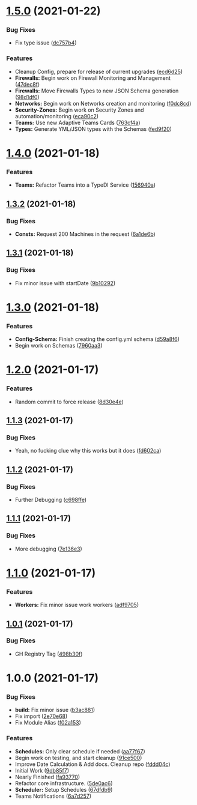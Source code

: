 # [1.5.0](https://github.com/KristianFJones/TS-LazyChecker/compare/v1.4.0...v1.5.0) (2021-01-22)


### Bug Fixes

* Fix type issue ([dc757b4](https://github.com/KristianFJones/TS-LazyChecker/commit/dc757b47adee3a7e6ace3bc74c5440dde607d2be))


### Features

* Cleanup Config, prepare for release of current upgrades ([ecd6d25](https://github.com/KristianFJones/TS-LazyChecker/commit/ecd6d252ae5ac12075d2bab6014356a4bfaa43ad))
* **Firewalls:** Begin work on Firewall Monitoring and Management ([47dec8f](https://github.com/KristianFJones/TS-LazyChecker/commit/47dec8f657b1948d2c1c4e8c5ff3bbd0fb8f8122))
* **Firewalls:** Move Firewalls Types to new JSON Schema generation ([98d1df0](https://github.com/KristianFJones/TS-LazyChecker/commit/98d1df00e974555ea1458af63c741348efa9b6c2))
* **Networks:** Begin work on Networks creation and monitoring ([f0dc8cd](https://github.com/KristianFJones/TS-LazyChecker/commit/f0dc8cdf49d0b3990229a7466383070881c3cf96))
* **Security-Zones:** Begin work on Security Zones and automation/monitoring ([eca90c2](https://github.com/KristianFJones/TS-LazyChecker/commit/eca90c2b57be75b08d3ae54b59ce8319a0fe4e17))
* **Teams:** Use new Adaptive Teams Cards ([763cf4a](https://github.com/KristianFJones/TS-LazyChecker/commit/763cf4ad93cc8799aa2834216253cb33b5633c3c))
* **Types:** Generate YML/JSON types with the Schemas ([fed9f20](https://github.com/KristianFJones/TS-LazyChecker/commit/fed9f20af240927664765b058b1490ff513d536a))

# [1.4.0](https://github.com/KristianFJones/TS-LazyChecker/compare/v1.3.2...v1.4.0) (2021-01-18)


### Features

* **Teams:** Refactor Teams into a TypeDI Service ([156940a](https://github.com/KristianFJones/TS-LazyChecker/commit/156940ab9a77e38efc4b8f3834f580bc23a960a5))

## [1.3.2](https://github.com/KristianFJones/TS-LazyChecker/compare/v1.3.1...v1.3.2) (2021-01-18)


### Bug Fixes

* **Consts:** Request 200 Machines in the request ([6a1de6b](https://github.com/KristianFJones/TS-LazyChecker/commit/6a1de6b006fa73f57a4ac609497cea7ddfc3017a))

## [1.3.1](https://github.com/KristianFJones/TS-LazyChecker/compare/v1.3.0...v1.3.1) (2021-01-18)


### Bug Fixes

* Fix minor issue with startDate ([9b10292](https://github.com/KristianFJones/TS-LazyChecker/commit/9b1029285b29467a0af76105339e4d4c58ee305b))

# [1.3.0](https://github.com/KristianFJones/TS-LazyChecker/compare/v1.2.0...v1.3.0) (2021-01-18)


### Features

* **Config-Schema:** Finish creating the config.yml schema ([d59a8f6](https://github.com/KristianFJones/TS-LazyChecker/commit/d59a8f6ba2577ecf5eadcb9dbec04a87c444beb0))
* Begin work on Schemas ([7960aa3](https://github.com/KristianFJones/TS-LazyChecker/commit/7960aa3624dc53477037ff8ba0e6682c9ec8f68c))

# [1.2.0](https://github.com/KristianFJones/TS-LazyChecker/compare/v1.1.3...v1.2.0) (2021-01-17)


### Features

* Random commit to force release ([8d30e4e](https://github.com/KristianFJones/TS-LazyChecker/commit/8d30e4ef3fb795b57cb8d8f2a2fc733a905a17b3))

## [1.1.3](https://github.com/KristianFJones/TS-LazyChecker/compare/v1.1.2...v1.1.3) (2021-01-17)


### Bug Fixes

* Yeah, no fucking clue why this works but it does ([fd602ca](https://github.com/KristianFJones/TS-LazyChecker/commit/fd602ca3faca788286a883dcadb000720406dba8))

## [1.1.2](https://github.com/KristianFJones/TS-LazyChecker/compare/v1.1.1...v1.1.2) (2021-01-17)


### Bug Fixes

* Further Debugging ([c698ffe](https://github.com/KristianFJones/TS-LazyChecker/commit/c698ffeeaf5723ad45edc0eca3b4b1c1bd34a295))

## [1.1.1](https://github.com/KristianFJones/TS-LazyChecker/compare/v1.1.0...v1.1.1) (2021-01-17)


### Bug Fixes

* More debugging ([7e136e3](https://github.com/KristianFJones/TS-LazyChecker/commit/7e136e30898b8833463fa2986e1ff68ce0408c87))

# [1.1.0](https://github.com/KristianFJones/TS-LazyChecker/compare/v1.0.1...v1.1.0) (2021-01-17)


### Features

* **Workers:** Fix minor issue work workers ([adf9705](https://github.com/KristianFJones/TS-LazyChecker/commit/adf97056bceb0bec1e744bde57f7a8def0b44a9f))

## [1.0.1](https://github.com/KristianFJones/TS-LazyChecker/compare/v1.0.0...v1.0.1) (2021-01-17)


### Bug Fixes

* GH Registry Tag ([498b30f](https://github.com/KristianFJones/TS-LazyChecker/commit/498b30f1cf70ea437c8938dfa657892ce2ed662e))

# 1.0.0 (2021-01-17)


### Bug Fixes

* **build:** Fix minor issue ([b3ac881](https://github.com/KristianFJones/TS-LazyChecker/commit/b3ac881c0616da411926f14383289e84d17254f3))
* Fix import ([2e70e68](https://github.com/KristianFJones/TS-LazyChecker/commit/2e70e680a37be9ba8f3154b08b61fdc965a8236f))
* Fix Module Alias ([f02a153](https://github.com/KristianFJones/TS-LazyChecker/commit/f02a153d46d3d3abddfd2b05d06e74c6bc6d50a4))


### Features

* **Schedules:** Only clear schedule if needed ([aa77f67](https://github.com/KristianFJones/TS-LazyChecker/commit/aa77f67de3fe0c97811e00dca0fa5a962b63183f))
* Begin work on testing, and start cleanup ([91ce500](https://github.com/KristianFJones/TS-LazyChecker/commit/91ce500e49cc242b6486962a4fc69739f5926b18))
* Improve Date Calculation & Add docs. Cleanup repo ([fddd04c](https://github.com/KristianFJones/TS-LazyChecker/commit/fddd04cdb1647519922cc4ffa733a86929572309))
* Initial Work ([9db85f7](https://github.com/KristianFJones/TS-LazyChecker/commit/9db85f7fa4282849d54022585e92957007f14b37))
* Nearly Finished ([fa93770](https://github.com/KristianFJones/TS-LazyChecker/commit/fa93770f663418ed16b17e8246d0dbeb4d3c9a2a))
* Refactor core infrastructure. ([5de0ac6](https://github.com/KristianFJones/TS-LazyChecker/commit/5de0ac6ff5e51f9ee1fc1b9cb4bb583b12253f8a))
* **Scheduler:** Setup Schedules ([67dfdb9](https://github.com/KristianFJones/TS-LazyChecker/commit/67dfdb96f91afeeaf4d3316f5a5d6097033d5e9d))
* Teams Notifications ([6a7d257](https://github.com/KristianFJones/TS-LazyChecker/commit/6a7d2571ce12e27083aae0d9c09127c0bfcdb41f))
